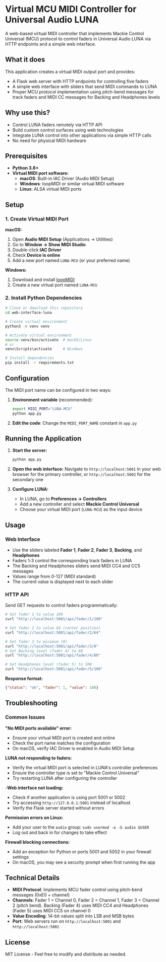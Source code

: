# Virtual MCU MIDI Controller for Universal Audio LUNA

A web-based virtual MIDI controller that implements Mackie Control Universal (MCU) protocol to control faders in Universal Audio LUNA via HTTP endpoints and a simple web interface.

## What it does

This application creates a virtual MIDI output port and provides:
- A Flask web server with HTTP endpoints for controlling five faders
- A simple web interface with sliders that send MIDI commands to LUNA
- Proper MCU protocol implementation using pitch-bend messages for track faders
  and MIDI CC messages for Backing and Headphones levels

## Why use this?

- Control LUNA faders remotely via HTTP API
- Build custom control surfaces using web technologies
- Integrate LUNA control into other applications via simple HTTP calls
- No need for physical MIDI hardware

## Prerequisites

- **Python 3.8+**
- **Virtual MIDI port software:**
  - **macOS**: Built-in IAC Driver (Audio MIDI Setup)
  - **Windows**: loopMIDI or similar virtual MIDI software
  - **Linux**: ALSA virtual MIDI ports

## Setup

### 1. Create Virtual MIDI Port

**macOS:**
1. Open **Audio MIDI Setup** (Applications → Utilities)
2. Go to **Window → Show MIDI Studio**
3. Double-click **IAC Driver**
4. Check **Device is online**
5. Add a new port named `LUNA-MCU` (or your preferred name)

**Windows:**
1. Download and install [loopMIDI](https://www.tobias-erichsen.de/software/loopmidi.html)
2. Create a new virtual port named `LUNA-MCU`

### 2. Install Python Dependencies

```bash
# Clone or download this repository
cd web-interface-luna

# Create virtual environment
python3 -m venv venv

# Activate virtual environment
source venv/bin/activate  # macOS/Linux
# or
venv\Scripts\activate     # Windows

# Install dependencies
pip install -r requirements.txt
```

## Configuration

The MIDI port name can be configured in two ways:

1. **Environment variable** (recommended):
   ```bash
   export MIDI_PORT="LUNA-MCU"
   python app.py
   ```

2. **Edit the code**: Change the `MIDI_PORT_NAME` constant in `app.py`

## Running the Application

1. **Start the server:**
   ```bash
   python app.py
   ```

2. **Open the web interface:**
   Navigate to `http://localhost:5001` in your web browser for the primary
   controller, or `http://localhost:5002` for the secondary one

3. **Configure LUNA:**
   - In LUNA, go to **Preferences → Controllers**
   - Add a new controller and select **Mackie Control Universal**
   - Choose your virtual MIDI port (`LUNA-MCU`) as the input device

## Usage

### Web Interface
- Use the sliders labeled **Fader 1**, **Fader 2**, **Fader 3**, **Backing**, and **Headphones**
- Faders 1‑3 control the corresponding track faders in LUNA
- The Backing and Headphones sliders send MIDI CC4 and CC5 messages
- Values range from 0-127 (MIDI standard)
- The current value is displayed next to each slider

### HTTP API
Send GET requests to control faders programmatically:

```bash
# Set fader 1 to value 100
curl "http://localhost:5001/api/fader/1/100"

# Set fader 2 to value 64 (center position)
curl "http://localhost:5001/api/fader/2/64"

# Set fader 3 to minimum (0)
curl "http://localhost:5001/api/fader/3/0"
# Set Backing level (fader 4) to 80
curl "http://localhost:5001/api/fader/4/80"

# Set Headphones level (fader 5) to 100
curl "http://localhost:5001/api/fader/5/100"
```

**Response format:**
```json
{"status": "ok", "fader": 1, "value": 100}
```

## Troubleshooting

### Common Issues

**"No MIDI ports available" error:**
- Ensure your virtual MIDI port is created and online
- Check the port name matches the configuration
- On macOS, verify IAC Driver is enabled in Audio MIDI Setup

**LUNA not responding to faders:**
- Verify the virtual MIDI port is selected in LUNA's controller preferences
- Ensure the controller type is set to "Mackie Control Universal"
- Try restarting LUNA after configuring the controller

-**Web interface not loading:**
- Check if another application is using port 5001 or 5002
- Try accessing `http://127.0.0.1:5001` instead of localhost
- Verify the Flask server started without errors

**Permission errors on Linux:**
- Add your user to the `audio` group: `sudo usermod -a -G audio $USER`
- Log out and back in for changes to take effect

**Firewall blocking connections:**
- Add an exception for Python or ports 5001 and 5002 in your firewall settings
- On macOS, you may see a security prompt when first running the app

## Technical Details

- **MIDI Protocol**: Implements MCU fader control using pitch-bend messages (0xE0 + channel)
- **Channels**: Fader 1 = Channel 0, Fader 2 = Channel 1, Fader 3 = Channel 2
  (pitch bend). Backing (Fader 4) uses MIDI CC4 and Headphones (Fader 5)
  uses MIDI CC5 on channel 0
- **Value Encoding**: 14-bit values split into LSB and MSB bytes
- **Port**: Web servers run on `http://localhost:5001` and `http://localhost:5002`

## License

MIT License - Feel free to modify and distribute as needed.
